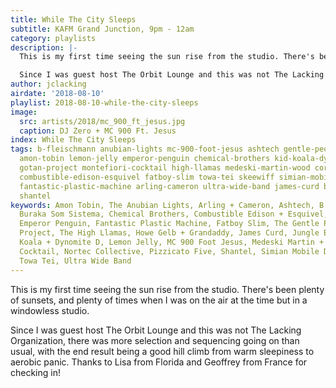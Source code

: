 ```yaml
---
title: While The City Sleeps
subtitle: KAFM Grand Junction, 9pm - 12am
category: playlists
description: |-
  This is my first time seeing the sun rise from the studio. There's been plenty of sunsets, and plenty of times when I was on the air at the time but in a windowless studio.

  Since I was guest host The Orbit Lounge and this was not The Lacking Organization, there was more selection and sequencing going on than usual, with the end result being a good hill climb from warm sleepiness to aerobic panic. Thanks to Lisa from Florida and Geoffrey from France for checking in!
author: jclacking
airdate: '2018-08-10'
playlist: 2018-08-10-while-the-city-sleeps
image:
  src: artists/2018/mc_900_ft_jesus.jpg
  caption: DJ Zero + MC 900 Ft. Jesus
index: While The City Sleeps
tags: b-fleischmann anubian-lights mc-900-foot-jesus ashtech gentle-people howe-gelb-grandaddy
  amon-tobin lemon-jelly emperor-penguin chemical-brothers kid-koala-dynomite-d pizzicato-five
  gotan-project montefiori-cocktail high-llamas medeski-martin-wood cornershop jungle-brothers
  combustible-edison-esquivel fatboy-slim towa-tei skeewiff simian-mobile-disco nortec-collective
  fantastic-plastic-machine arling-cameron ultra-wide-band james-curd buraka-som-sistema
  shantel
keywords: Amon Tobin, The Anubian Lights, Arling + Cameron, Ashtech, B. Fleischmann,
  Buraka Som Sistema, Chemical Brothers, Combustible Edison + Esquivel, Cornershop,
  Emperor Penguin, Fantastic Plastic Machine, Fatboy Slim, The Gentle People, Gotan
  Project, The High Llamas, Howe Gelb + Grandaddy, James Curd, Jungle Brothers, Kid
  Koala + Dynomite D, Lemon Jelly, MC 900 Foot Jesus, Medeski Martin + Wood, Montefiori
  Cocktail, Nortec Collective, Pizzicato Five, Shantel, Simian Mobile Disco, Skeewiff,
  Towa Tei, Ultra Wide Band
---
```

This is my first time seeing the sun rise from the studio. There's been plenty of sunsets, and plenty of times when I was on the air at the time but in a windowless studio.

Since I was guest host The Orbit Lounge and this was not The Lacking Organization, there was more selection and sequencing going on than usual, with the end result being a good hill climb from warm sleepiness to aerobic panic. Thanks to Lisa from Florida and Geoffrey from France for checking in!
